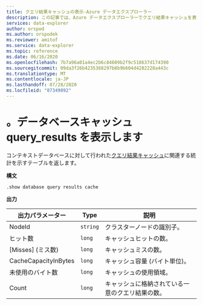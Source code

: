 ```yaml
---
title: クエリ結果キャッシュの表示-Azure データエクスプローラー
description: この記事では、Azure データエクスプローラーでクエリ結果キャッシュを表示する方法について説明します。
services: data-explorer
author: orspod
ms.author: orspodek
ms.reviewer: amitof
ms.service: data-explorer
ms.topic: reference
ms.date: 06/16/2020
ms.openlocfilehash: 7b7a96a01a4ec2b6c84609b2f9c518637d174390
ms.sourcegitcommit: 09da3f26b4235368297b8b9b604d4282228a443c
ms.translationtype: MT
ms.contentlocale: ja-JP
ms.lasthandoff: 07/28/2020
ms.locfileid: "87349892"
---
```

# <a name="show-database-cache-query_results"></a>。データベースキャッシュ query_results を表示します

コンテキストデータベースに対して行われた[クエリ結果キャッシュ](../query/query-results-cache.md)に関連する統計を示すテーブルを返します。

**構文**

`.show database query results cache`

**出力**
 
|出力パラメーター |Type |説明 
|---|---|---
|NodeId|`string`|クラスターノードの識別子。
|ヒット数  |`long`|キャッシュヒットの数。
|[Misses] \(ミス数)  |`long`|キャッシュミスの数。
|CacheCapacityInBytes |`long` |キャッシュ容量 (バイト単位)。
|未使用のバイト数  |`long` |キャッシュの使用領域。
|Count  |`long`| キャッシュに格納されている一意のクエリ結果の数。
